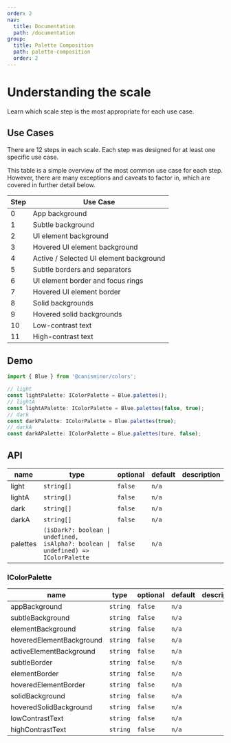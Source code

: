 ```yaml
---
order: 2
nav:
  title: Documentation
  path: /documentation
group:
  title: Palette Composition
  path: palette-composition
  order: 2
---
```


# Understanding the scale

Learn which scale step is the most appropriate for each use case.

## Use Cases

There are 12 steps in each scale. Each step was designed for at least one specific use case.

This table is a simple overview of the most common use case for each step. However, there are many exceptions and caveats to factor in, which are covered in further detail below.

| Step | Use Case                                |
| ---- | --------------------------------------- |
| 0    | App background                          |
| 1    | Subtle background                       |
| 2    | UI element background                   |
| 3    | Hovered UI element background           |
| 4    | Active / Selected UI element background |
| 5    | Subtle borders and separators           |
| 6    | UI element border and focus rings       |
| 7    | Hovered UI element border               |
| 8    | Solid backgrounds                       |
| 9    | Hovered solid backgrounds               |
| 10   | Low-contrast text                       |
| 11   | High-contrast text                      |

## Demo

```ts
import { Blue } from '@canisminor/colors';

// light
const lightPalette: IColorPalette = Blue.palettes();
// lightA
const lightAPalette: IColorPalette = Blue.palettes(false, true);
// dark
const darkPalette: IColorPalette = Blue.palettes(true);
// darkA
const darkAPalette: IColorPalette = Blue.palettes(ture, false);
```

## API

| name | type | optional | default | description |
| --- | --- | --- | --- | --- |
| light | `string[]` | `false` | `n/a` |  |
| lightA | `string[]` | `false` | `n/a` |  |
| dark | `string[]` | `false` | `n/a` |  |
| darkA | `string[]` | `false` | `n/a` |  |
| palettes | `(isDark?: boolean \| undefined, isAlpha?: boolean \| undefined) => IColorPalette` | `false` | `n/a` |  |

### IColorPalette

| name                     | type     | optional | default | description |
| ------------------------ | -------- | -------- | ------- | ----------- |
| appBackground            | `string` | `false`  | `n/a`   |             |
| subtleBackground         | `string` | `false`  | `n/a`   |             |
| elementBackground        | `string` | `false`  | `n/a`   |             |
| hoveredElementBackground | `string` | `false`  | `n/a`   |             |
| activeElementBackground  | `string` | `false`  | `n/a`   |             |
| subtleBorder             | `string` | `false`  | `n/a`   |             |
| elementBorder            | `string` | `false`  | `n/a`   |             |
| hoveredElementBorder     | `string` | `false`  | `n/a`   |             |
| solidBackground          | `string` | `false`  | `n/a`   |             |
| hoveredSolidBackground   | `string` | `false`  | `n/a`   |             |
| lowContrastText          | `string` | `false`  | `n/a`   |             |
| highContrastText         | `string` | `false`  | `n/a`   |             |
